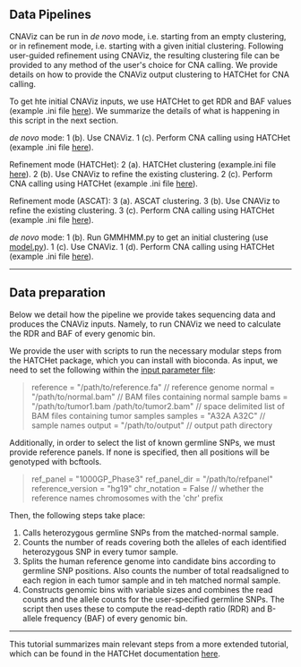 ## Data Pipelines
CNAViz can be run in *de novo* mode, i.e. starting from an empty clustering, or in refinement mode, i.e. starting with a given initial clustering. Following user-guided refinement using CNAViz, the resulting clustering file can be provided to any method of the user's choice for CNA calling. We provide details on how to provide the CNAViz output clustering to HATCHet for CNA calling.

To get hte initial CNAViz inputs, we use HATCHet to get RDR and BAF values (example .ini file [here](docs/hatchet_rdrbaf.ini)). We summarize the details of what is happening in this script in the next section.

*de novo* mode:
1 (b). Use CNAViz.
1 (c). Perform CNA calling using HATCHet (example .ini file [here](docs/hatchet_post.ini)).

Refinement mode (HATCHet): 
2 (a). HATCHet clustering (example.ini file [here](docs/hatchet_pre.ini)).
2 (b). Use CNAViz to refine the existing clustering.
2 (c). Perform CNA calling using HATCHet (example .ini file [here](docs/hatchet_post.ini)).

Refinement mode (ASCAT): 
3 (a). ASCAT clustering.
3 (b). Use CNAViz to refine the existing clustering.
3 (c). Perform CNA calling using HATCHet (example .ini file [here](docs/hatchet_post.ini)).

*de novo* mode:
1 (b). Run GMMHMM.py to get an initial clustering (use [model.py](initial_clustering/model.py)).
1 (c). Use CNAViz.
1 (d). Perform CNA calling using HATCHet (example .ini file [here](docs/hatchet_post.ini)).

***

## Data preparation
Below we detail how the pipeline we provide takes sequencing data and produces the CNAViz inputs. Namely, to run CNAViz we need to calculate the RDR and BAF of every genomic bin. 

We provide the user with scripts to run the necessary modular steps from the HATCHet package, which you can install with bioconda. As input, we need to set the following within the [input parameter file](docs/hatchet_rdrbaf.ini):

> reference = "/path/to/reference.fa" // reference genome
> normal = "/path/to/normal.bam" // BAM files containing normal sample
> bams = "/path/to/tumor1.bam /path/to/tumor2.bam" // space delimited list of BAM files containing tumor samples
> samples = "A32A A32C" // sample names
> output = "/path/to/output" // output path directory

Additionally, in order to select the list of known germline SNPs, we must provide reference panels. If none is specified, then all positions will be genotyped with bcftools. 
> ref_panel = "1000GP_Phase3"
> ref_panel_dir = "/path/to/refpanel"
> reference_version = "hg19"
> chr_notation = False // whether the reference names chromosomes with the 'chr' prefix

Then, the following steps take place: 
1. Calls heterozygous germline SNPs from the matched-normal sample.
2. Counts the number of reads covering both the alleles of each identified heterozygous SNP in every tumor sample. 
3. Splits the human reference genome into candidate bins according to germline SNP positions. Also counts the number of total readsaligned to each region in each tumor sample and in teh matched normal sample. 
4. Constructs genomic bins with variable sizes and combines the read counts and the allele counts for the user-specified germline SNPs. The script then uses these to compute the read-depth ratio (RDR) and B-allele frequency (BAF) of every genomic bin. 

***

This tutorial summarizes main relevant steps from a more extended tutorial, which can be found in the HATCHet documentation [here](http://compbio.cs.brown.edu/hatchet/doc_fullpipeline.html#demos). 